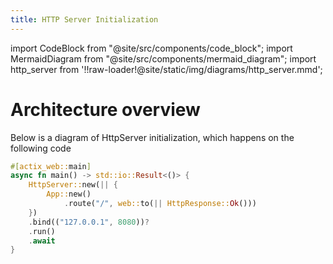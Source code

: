 ```yaml
---
title: HTTP Server Initialization
---
```


import CodeBlock from "@site/src/components/code_block";
import MermaidDiagram from "@site/src/components/mermaid_diagram";
import http_server from '!!raw-loader!@site/static/img/diagrams/http_server.mmd';

# Architecture overview

Below is a diagram of HttpServer initialization, which happens on the following code

```rust
#[actix_web::main]
async fn main() -> std::io::Result<()> {
    HttpServer::new(|| {
        App::new()
            .route("/", web::to(|| HttpResponse::Ok()))
    })
    .bind(("127.0.0.1", 8080))?
    .run()
    .await
}
```

<MermaidDiagram value={http_server}  />
